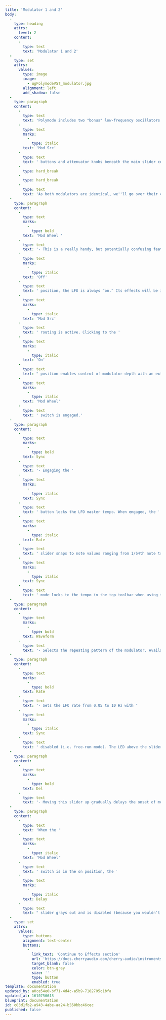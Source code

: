 ```yaml
---
title: 'Modulator 1 and 2'
body:
  -
    type: heading
    attrs:
      level: 2
    content:
      -
        type: text
        text: 'Modulator 1 and 2'
  -
    type: set
    attrs:
      values:
        type: image
        image:
          - ugPolymodeVST_modulator.jpg
        alignment: left
        add_shadow: false
  -
    type: paragraph
    content:
      -
        type: text
        text: 'Polymode includes two "bonus" low-frequency oscillators (LFO). These generate sub-audio range signals intended for modulation purposes and are routed to mod destinations via the '
      -
        type: text
        marks:
          -
            type: italic
        text: 'Mod Src'
      -
        type: text
        text: ' buttons and attenuator knobs beneath the main slider controls. For more info, see the Using Mod Sources section. '
      -
        type: hard_break
      -
        type: hard_break
      -
        type: text
        text: 'As both modulators are identical, we''ll go over their controls one time. (Feel free to read this twice.)'
  -
    type: paragraph
    content:
      -
        type: text
        marks:
          -
            type: bold
        text: 'Mod Wheel '
      -
        type: text
        text: '- This is a really handy, but potentially confusing feature, so don’t skim this section. If the button is in the '
      -
        type: text
        marks:
          -
            type: italic
        text: 'Off'
      -
        type: text
        text: ' position, the LFO is always “on.” Its effects will be immediately audible if a '
      -
        type: text
        marks:
          -
            type: italic
        text: 'Mod Src'
      -
        type: text
        text: ' routing is active. Clicking to the '
      -
        type: text
        marks:
          -
            type: italic
        text: 'On'
      -
        type: text
        text: " position enables control of modulator depth with an external keyboard controller mod wheel. If the mod wheel is all the way down, modulator depth is zero. This makes setting up a mod wheel to add vibrato or wah effects very easy.\_If it seems like the modulator isn't working, check if the "
      -
        type: text
        marks:
          -
            type: italic
        text: 'Mod Wheel'
      -
        type: text
        text: ' switch is engaged.'
  -
    type: paragraph
    content:
      -
        type: text
        marks:
          -
            type: bold
        text: Sync
      -
        type: text
        text: '- Engaging the '
      -
        type: text
        marks:
          -
            type: italic
        text: Sync
      -
        type: text
        text: ' button locks the LFO master tempo. When engaged, the '
      -
        type: text
        marks:
          -
            type: italic
        text: Rate
      -
        type: text
        text: ' slider snaps to note values ranging from 1/64th note triplet to 8 beats. '
      -
        type: text
        marks:
          -
            type: italic
        text: Sync
      -
        type: text
        text: ' mode locks to the tempo in the top toolbar when using the Polymode standalone version or the current project tempo when the plug-in version is used in a DAW.'
  -
    type: paragraph
    content:
      -
        type: text
        marks:
          -
            type: bold
        text: Waveform
      -
        type: text
        text: '- Selects the repeating pattern of the modulator. Available waveforms are triangle, ramp, sawtooth, square, and random waves. Only one waveform is available at any time.'
  -
    type: paragraph
    content:
      -
        type: text
        marks:
          -
            type: bold
        text: Rate
      -
        type: text
        text: '- Sets the LFO rate from 0.05 to 10 Hz with '
      -
        type: text
        marks:
          -
            type: italic
        text: Sync
      -
        type: text
        text: ' disabled (i.e. free-run mode). The LED above the slider flashes at the current rate.'
  -
    type: paragraph
    content:
      -
        type: text
        marks:
          -
            type: bold
        text: Del
      -
        type: text
        text: '- Moving this slider up gradually delays the onset of modulator depth. The delay time can be set from 0 to 5 seconds. Note that LFO delay is global, so the modulator delay won''t start anew for each note played; the onset delay restarts only when all currently held notes are released. '
  -
    type: paragraph
    content:
      -
        type: text
        text: 'When the '
      -
        type: text
        marks:
          -
            type: italic
        text: 'Mod Wheel'
      -
        type: text
        text: ' switch is in the on position, the '
      -
        type: text
        marks:
          -
            type: italic
        text: Delay
      -
        type: text
        text: " slider grays out and is disabled (because you wouldn’t want the onset of modulator mod delayed when controlling mod amount with a mod wheel).\_"
  -
    type: set
    attrs:
      values:
        type: buttons
        alignment: text-center
        buttons:
          -
            link_text: 'Continue to Effects section'
            url: 'https://docs.cherryaudio.com/cherry-audio/instruments/polymode/effects'
            target_blank: false
            color: btn-grey
            size: ''
            type: button
            enabled: true
template: documentation
updated_by: a0ce54e0-bf71-4d4c-a5b9-7182705c1bfa
updated_at: 1610756618
blueprint: documentation
id: c83d1fb2-a943-4abe-aa24-b550bbc46cec
published: false
---
```

